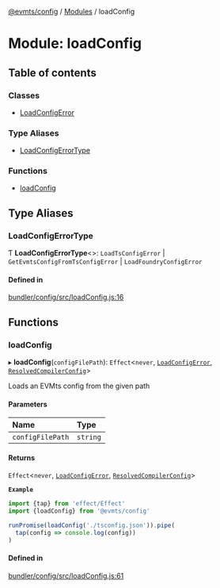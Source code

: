 [@evmts/config](../README.md) / [Modules](../modules.md) / loadConfig

# Module: loadConfig

## Table of contents

### Classes

- [LoadConfigError](../classes/loadConfig.LoadConfigError.md)

### Type Aliases

- [LoadConfigErrorType](loadConfig.md#loadconfigerrortype)

### Functions

- [loadConfig](loadConfig.md#loadconfig)

## Type Aliases

### LoadConfigErrorType

Ƭ **LoadConfigErrorType**<\>: `LoadTsConfigError` \| `GetEvmtsConfigFromTsConfigError` \| `LoadFoundryConfigError`

#### Defined in

[bundler/config/src/loadConfig.js:16](https://github.com/evmts/evmts-monorepo/blob/main/bundler/config/src/loadConfig.js#L16)

## Functions

### loadConfig

▸ **loadConfig**(`configFilePath`): `Effect`<`never`, [`LoadConfigError`](../classes/loadConfig.LoadConfigError.md), [`ResolvedCompilerConfig`](types.md#resolvedcompilerconfig)\>

Loads an EVMts config from the given path

#### Parameters

| Name | Type |
| :------ | :------ |
| `configFilePath` | `string` |

#### Returns

`Effect`<`never`, [`LoadConfigError`](../classes/loadConfig.LoadConfigError.md), [`ResolvedCompilerConfig`](types.md#resolvedcompilerconfig)\>

**`Example`**

```ts
import {tap} from 'effect/Effect'
import {loadConfig} from '@evmts/config'

runPromise(loadConfig('./tsconfig.json')).pipe(
  tap(config => console.log(config))
)
```

#### Defined in

[bundler/config/src/loadConfig.js:61](https://github.com/evmts/evmts-monorepo/blob/main/bundler/config/src/loadConfig.js#L61)
